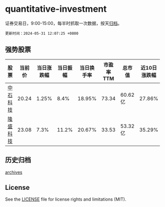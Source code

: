 # quantitative-investment

证券交易日，9:00-15:00，每半时抓取一次数据，按天[归档](archives)。

`更新时间：2024-05-31 12:07:25 +0800`

## 强势股票

|股票|当前价|当日涨跌幅|当日振幅|当日换手率|市盈率TTM|总市值|近10日涨跌幅|
|----|----|----|----|----|----|----|----|
|[中石科技](https://xueqiu.com/S/SZ300684)|20.24|1.25%|8.4%|18.95%|73.34|60.62亿|27.86%|
|[隆盛科技](https://xueqiu.com/S/SZ300680)|23.08|7.3%|11.2%|20.67%|33.53|53.32亿|35.29%|

## 历史归档

[archives](archives)

## License

See the [LICENSE](LICENSE) file for license rights and limitations (MIT).